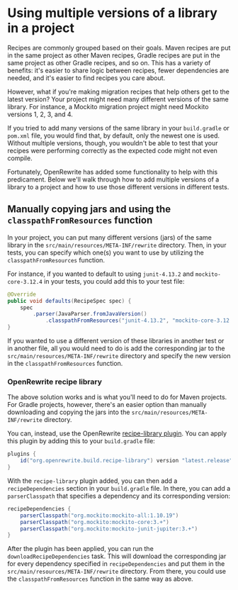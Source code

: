 # Using multiple versions of a library in a project

Recipes are commonly grouped based on their goals. Maven recipes are put in the same project as other Maven recipes, Gradle recipes are put in the same project as other Gradle recipes, and so on. This has a variety of benefits: it's easier to share logic between recipes, fewer dependencies are needed, and it's easier to find recipes you care about.

However, what if you're making migration recipes that help others get to the latest version? Your project might need many different versions of the same library. For instance, a Mockito migration project might need Mockito versions 1, 2, 3, and 4.

If you tried to add many versions of the same library in your `build.gradle` or `pom.xml` file, you would find that, by default, only the newest one is used. Without multiple versions, though, you wouldn't be able to test that your recipes were performing correctly as the expected code might not even compile.

Fortunately, OpenRewrite has added some functionality to help with this predicament. Below we'll walk through how to add multiple versions of a library to a project and how to use those different versions in different tests.

## Manually copying jars and using the `classpathFromResources` function

In your project, you can put many different versions (jars) of the same library in the `src/main/resources/META-INF/rewrite` directory. Then, in your tests, you can specify which one(s) you want to use by utilizing the `classpathFromResources` function.

For instance, if you wanted to default to using `junit-4.13.2` and `mockito-core-3.12.4` in your tests, you could add this to your test file:

```java
@Override
public void defaults(RecipeSpec spec) {
    spec
        .parser(JavaParser.fromJavaVersion()
            .classpathFromResources("junit-4.13.2", "mockito-core-3.12.4"));
}
```

If you wanted to use a different version of these libraries in another test or in another file, all you would need to do is add the corresponding jar to the `src/main/resources/META-INF/rewrite` directory and specify the new version in the `classpathFromResources` function.

### OpenRewrite recipe library

The above solution works and is what you'll need to do for Maven projects. For Gradle projects, however, there's an easier option than manually downloading and copying the jars into the `src/main/resources/META-INF/rewrite` directory.

You can, instead, use the OpenRewrite [recipe-library plugin](https://github.com/openrewrite/rewrite-build-gradle-plugin/blob/main/src/main/java/org/openrewrite/gradle/RewriteRecipeLibraryPlugin.java). You can apply this plugin by adding this to your `build.gradle` file:

```groovy
plugins {
    id("org.openrewrite.build.recipe-library") version "latest.release"
}
```

With the `recipe-library` plugin added, you can then add a `recipeDependencies` section in your `build.gradle` file. In there, you can add a `parserClasspath` that specifies a dependency and its corresponding version:

```groovy
recipeDependencies {
    parserClasspath("org.mockito:mockito-all:1.10.19")
    parserClasspath("org.mockito:mockito-core:3.+")
    parserClasspath("org.mockito:mockito-junit-jupiter:3.+")
}
```

After the plugin has been applied, you can run the `downloadRecipeDependencies` task. This will download the corresponding jar for every dependency specified in `recipeDependencies` and put them in the `src/main/resources/META-INF/rewrite` directory. From there, you could use the `classpathFromResources` function in the same way as above.

